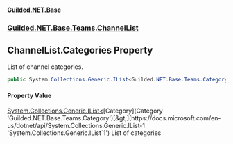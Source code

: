 
#### [Guilded.NET.Base](index 'index')
### [Guilded.NET.Base.Teams](index#Guilded_NET_Base_Teams 'Guilded.NET.Base.Teams').[ChannelList](ChannelList 'Guilded.NET.Base.Teams.ChannelList')
## ChannelList.Categories Property
List of channel categories.  
```csharp
public System.Collections.Generic.IList<Guilded.NET.Base.Teams.Category> Categories { get; set; }
```

#### Property Value
[System.Collections.Generic.IList&lt;](https://docs.microsoft.com/en-us/dotnet/api/System.Collections.Generic.IList-1 'System.Collections.Generic.IList`1')[Category](Category 'Guilded.NET.Base.Teams.Category')[&gt;](https://docs.microsoft.com/en-us/dotnet/api/System.Collections.Generic.IList-1 'System.Collections.Generic.IList`1')
List of categories
